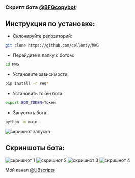 ### Скрипт бота [@BFGcopybot](https://t.me/BFGcopybot)

## Инструкция по установке:
- Склонируйте репозиторий:
```bash
git clone https://github.com/cellonty/MWG
```

- Перейдите в папку с ботом:
```bash
cd MWG
```

- Установите зависимости:
```bash
pip install -r req*
```

- Установить токен бота:
```bash
export BOT_TOKEN=Токен
```

- Запустить бота
```bash
python -m main
```

![скришнот запуска](https://te.legra.ph/file/37d6f3b654c5a4bca9712.jpg)


## Скриншоты бота:
![скришнот 1](https://te.legra.ph/file/385ffe85ba0296df9e3c0.jpg)
![скришнот 2](https://te.legra.ph/file/55629cbac5fe97ebb3125.jpg)
![скришнот 3](https://te.legra.ph/file/177aed4921e23b90507a3.jpg)
![скришнот 4](https://te.legra.ph/file/7d1b946fec2dcb89a6556.jpg)

Мой канал [@UBscripts](https://t.me/UBscripts)
